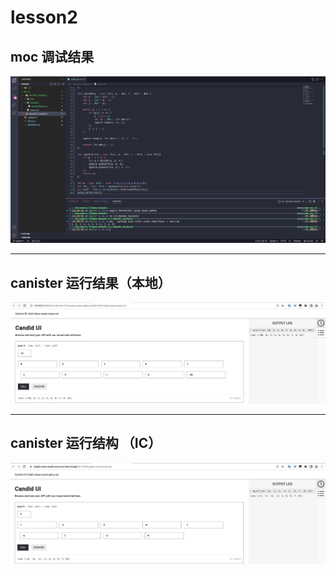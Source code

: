 # lesson2
## moc 调试结果
![moc](./img/moc_qsort.png "moc 调试结果")

---

## canister 运行结果（本地）
![local](./img/actor_qsort.png "canister 运行结果（本地）")

---

## canister 运行结构 （IC）
![IC](./img/ic_actor_qsort.png "canister 运行结果（IC）")
